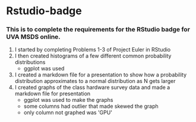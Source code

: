 # Rstudio-badge
### This is to complete the requirements for the RStudio badge for UVA MSDS online.

1. I started by completing Problems 1-3 of Project Euler in RStudio
2. I then created histograms of a few different common probability distributions
   * ggplot was used
3. I created a markdown file for a presentation to show how a probability distribution approximates to a normal distribution as N gets larger
4. I created graphs of the class hardware survey data and made a markdown file for presentation
   * ggplot was used to make the graphs
   * some columns had outlier that made skewed the graph
   * only column not graphed was 'GPU'
